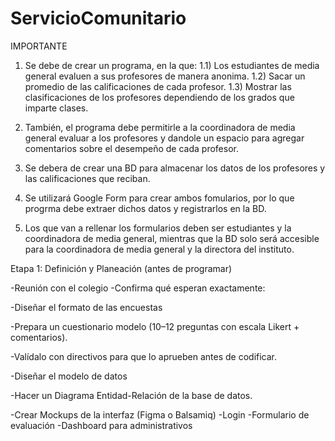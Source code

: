 # ServicioComunitario

IMPORTANTE

1) Se debe de crear un programa, en la que:
    1.1) Los estudiantes de media general evaluen a sus profesores de manera anonima.
    1.2) Sacar un promedio de las calificaciones de cada profesor.
    1.3) Mostrar las clasificaciones de los profesores dependiendo de los grados que imparte clases.

2) También, el programa debe permitirle a la coordinadora de media general evaluar a los profesores y dandole un espacio para agregar comentarios sobre el desempeño de cada profesor.

3) Se debera de crear una BD para almacenar los datos de los profesores y las calificaciones que reciban.

4) Se utilizará Google Form para crear ambos fomularios, por lo que progrma debe extraer dichos datos y registrarlos en la BD.

5) Los que van a rellenar los formularios deben ser estudiantes y la coordinadora de media general, mientras que la BD solo será accesible para la coordinadora de media general y la directora del instituto.

Etapa 1: Definición y Planeación (antes de programar)

-Reunión con el colegio
    -Confirma qué esperan exactamente:

-Diseñar el formato de las encuestas

-Prepara un cuestionario modelo (10–12 preguntas con escala Likert + comentarios).

-Valídalo con directivos para que lo aprueben antes de codificar.

-Diseñar el modelo de datos

-Hacer un Diagrama Entidad-Relación de la base de datos.

-Crear Mockups de la interfaz (Figma o Balsamiq)
    -Login
    -Formulario de evaluación
    -Dashboard para administrativos

